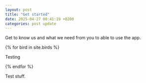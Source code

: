 ```yaml
---
layout: post
title: "Get started"
date: 2025-04-27 00:41:19 +0200
categories: post update
---
```


Get to know us and what we need from you to able to use the app.

<div>
    {% for bird in site.birds %}
        <p>Testing</p>
    {% endfor %}
</div>
    

Test stuff.
